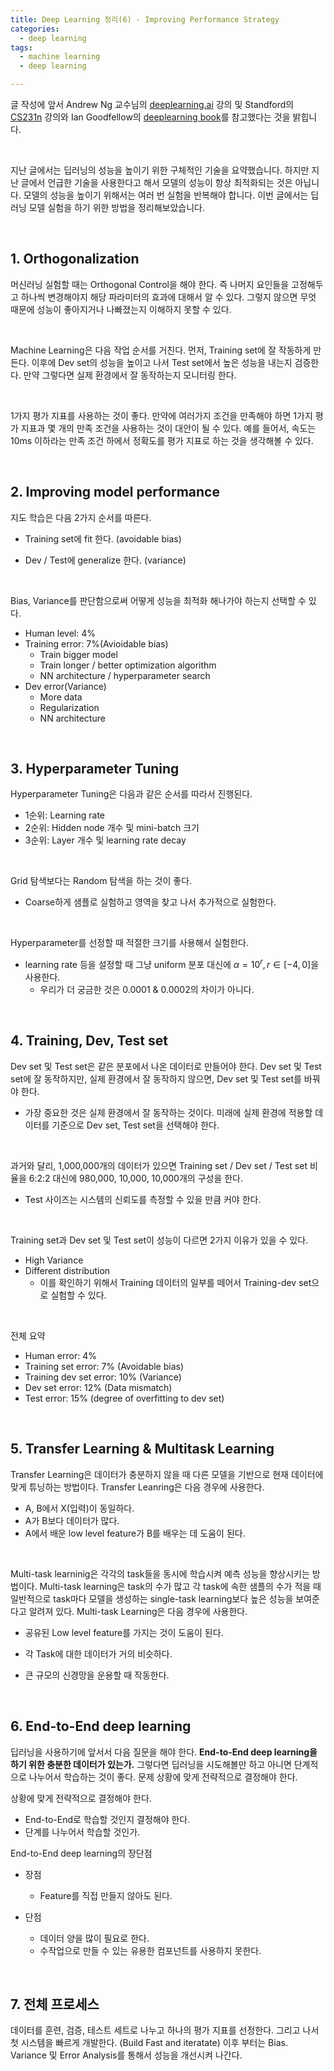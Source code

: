 ```yaml
---
title: Deep Learning 정리(6) - Improving Performance Strategy
categories:
  - deep learning
tags:
  - machine learning
  - deep learning

---
```


글 작성에 앞서 Andrew Ng 교수님의 [deeplearning.ai](https://www.coursera.org/courses?query=deeplearning.ai) 강의 및 Standford의 [CS231n](http://cs231n.stanford.edu/) 강의와 Ian Goodfellow의 [deeplearning book](http://www.deeplearningbook.org/)를 참고했다는 것을 밝힙니다. 

<br/>

지난 글에서는 딥러닝의 성능을 높이기 위한 구체적인 기술을 요약했습니다. 하지만 지난 글에서 언급한 기술을 사용한다고 해서 모델의 성능이 항상 최적화되는 것은 아닙니다. 모델의 성능을 높이기 위해서는 여러 번 실험을 반복해야 합니다. 이번 글에서는 딥러닝 모델 실험을 하기 위한 방법을 정리해보았습니다.

<br/>

## 1. Orthogonalization

머신러닝 실험할 때는 Orthogonal Control을 해야 한다. 즉 나머지 요인들을 고정해두고 하나씩 변경해야지 해당 파라미터의 효과에 대해서 알 수 있다. 그렇지 않으면 무엇 때문에 성능이 좋아지거나 나빠졌는지 이해하지 못할 수 있다.

<br/>

Machine Learning은 다음 작업 순서를 거친다. 먼저, Training set에 잘 작동하게 만든다. 이후에 Dev set의 성능을 높이고 나서 Test set에서 높은 성능을 내는지 검증한다. 만약 그렇다면 실제 환경에서 잘 동작하는지 모니터링 한다.

<br/>

1가지 평가 지표를 사용하는 것이 좋다. 만약에 여러가지 조건을 만족해야 하면 1가지 평가 지표과 몇 개의 만족 조건을 사용하는 것이 대안이 될 수 있다. 예를 들어서, 속도는 10ms 이하라는 만족 조건 하에서 정확도를 평가 지표로 하는 것을 생각해볼 수 있다.

<br/>

## 2. Improving model performance

지도 학습은 다음 2가지 순서를 따른다. 

- Training set에 fit 한다. (avoidable bias)

- Dev / Test에 generalize 한다. (variance)

<br/>

Bias, Variance를 판단함으로써 어떻게 성능을 최적화 해나가야 하는지 선택할 수 있다.
- Human level: 4%
- Training error: 7%(Avioidable bias)
  - Train bigger model
  - Train longer / better optimization algorithm
  - NN architecture / hyperparameter search
- Dev error(Variance)
  - More data
  - Regularization
  - NN architecture 

<br/>

## 3. Hyperparameter Tuning

Hyperparameter Tuning은 다음과 같은 순서를 따라서 진행된다.
- 1순위: Learning rate
- 2순위: Hidden node 개수 및 mini-batch 크기
- 3순위: Layer 개수 및 learning rate decay

<br/>

Grid 탐색보다는 Random 탐색을 하는 것이 좋다.
- Coarse하게 샘플로 실험하고 영역을 찾고 나서 추가적으로 실험한다.

<br/>

Hyperparameter를 선정할 때 적절한 크기를 사용해서 실험한다. 
- learning rate 등을 설정할 때 그냥 uniform 분포 대신에 $\alpha = 10^{r}, r \in [-4, 0]$을 사용한다.
  - 우리가 더 궁금한 것은 0.0001 & 0.0002의 차이가 아니다.

<br/>

## 4. Training, Dev, Test set

Dev set 및 Test set은 같은 분포에서 나온 데이터로 만들어야 한다. Dev set 및 Test set에 잘 동작하지만, 실제 환경에서 잘 동작하지 않으면, Dev set 및 Test set를 바꿔야 한다.
- 가장 중요한 것은 실제 환경에서 잘 동작하는 것이다. 미래에 실제 환경에 적용할 데이터를 기준으로 Dev set, Test set을 선택해야 한다.

<br/>

과거와 달리, 1,000,000개의 데이터가 있으면 Training set / Dev set / Test set 비율을 6:2:2 대신에 980,000, 10,000, 10,000개의 구성을 한다.
- Test 사이즈는 시스템의 신뢰도를 측정할 수 있을 만큼 커야 한다.

<br/>

Training set과 Dev set 및 Test set이 성능이 다르면 2가지 이유가 있을 수 있다.
- High Variance
- Different distribution
  - 이를 확인하기 위해서 Training 데이터의 일부를 떼어서 Training-dev set으로 실험할 수 있다.

<br/>

전체 요약
- Human error: 4%
- Training set error: 7% (Avoidable bias)
- Training dev set error: 10% (Variance)
- Dev set error: 12% (Data mismatch)
- Test error: 15% (degree of overfitting to dev set)

<br/>

## 5. Transfer Learning & Multitask Learning

Transfer Learning은 데이터가 충분하지 않을 때 다른 모델을 기반으로 현재 데이터에 맞게 튜닝하는 방법이다. Transfer Leanring은 다음 경우에 사용한다.
- A, B에서 X(입력)이 동일하다.
- A가 B보다 데이터가 많다.
- A에서 배운 low level feature가 B를 배우는 데 도움이 된다.

<br/>

Multi-task learninig은 각각의 task들을 동시에 학습시켜 예측 성능을 향상시키는 방법이다. Multi-task learning은 task의 수가 많고 각 task에 속한 샘플의 수가 적을 때 일반적으로 task마다 모델을 생성하는 single-task learning보다 높은 성능을 보여준다고 알려져 있다. Multi-task Learning은 다음 경우에 사용한다.

- 공유된 Low level feature를 가지는 것이 도움이 된다.

- 각 Task에 대한 데이터가 거의 비슷하다.
- 큰 규모의 신경망을 운용할 때 작동한다.

<br/>

## 6. End-to-End deep learning

딥러닝을 사용하기에 앞서서 다음 질문을 해야 한다. **End-to-End deep learning을 하기 위한 충분한 데이터가 있는가.** 그렇다면 딥러닝을 시도해볼만 하고 아니면 단계적으로 나누어서 학습하는 것이 좋다. 문제 상황에 맞게 전략적으로 결정해야 한다.

상황에 맞게 전략적으로 결정해야 한다.

- End-to-End로 학습할 것인지 결정해야 한다.
- 단계를 나누어서 학습할 것인가.



End-to-End deep learning의 장단점

- 장점
  - Feature를 직접 만들지 않아도 된다.

- 단점
  - 데이터 양을 많이 필요로 한다. 
  - 수작업으로 만들 수 있는 유용한 컴포넌트를 사용하지 못한다. 

<br/>

## 7. 전체 프로세스

데이터를 훈련, 검증, 테스트 세트로 나누고 하나의 평가 지표를 선정한다. 그리고 나서 첫 시스템을 빠르게 개발한다. (Build Fast and iteratate) 이후 부터는 Bias. Variance 및 Error Analysis를 통해서 성능을 개선시켜 나간다.